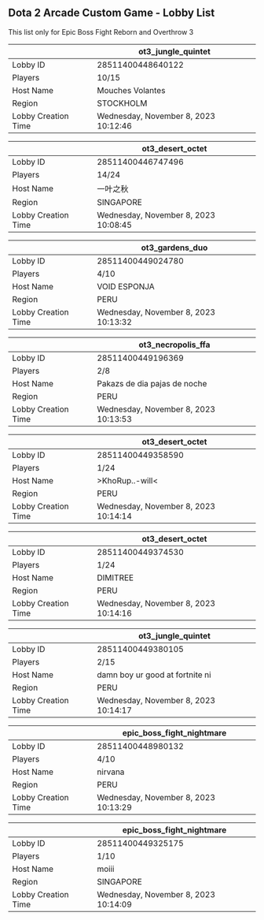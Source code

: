 ## Dota 2 Arcade Custom Game - Lobby List

This list only for Epic Boss Fight Reborn and Overthrow 3

|  | ot3_jungle_quintet |
| ------ | ------ |
| Lobby ID | 28511400448640122 |
| Players | 10/15 |
| Host Name | Mouches Volantes |
| Region | STOCKHOLM |
| Lobby Creation Time | Wednesday, November 8, 2023 10:12:46 |


|  | ot3_desert_octet |
| ------ | ------ |
| Lobby ID | 28511400446747496 |
| Players | 14/24 |
| Host Name | 一叶之秋 |
| Region | SINGAPORE |
| Lobby Creation Time | Wednesday, November 8, 2023 10:08:45 |


|  | ot3_gardens_duo |
| ------ | ------ |
| Lobby ID | 28511400449024780 |
| Players | 4/10 |
| Host Name | VOID ESPONJA |
| Region | PERU |
| Lobby Creation Time | Wednesday, November 8, 2023 10:13:32 |


|  | ot3_necropolis_ffa |
| ------ | ------ |
| Lobby ID | 28511400449196369 |
| Players | 2/8 |
| Host Name | Pakazs de dia pajas de noche |
| Region | PERU |
| Lobby Creation Time | Wednesday, November 8, 2023 10:13:53 |


|  | ot3_desert_octet |
| ------ | ------ |
| Lobby ID | 28511400449358590 |
| Players | 1/24 |
| Host Name | >KhoRup..-will< |
| Region | PERU |
| Lobby Creation Time | Wednesday, November 8, 2023 10:14:14 |


|  | ot3_desert_octet |
| ------ | ------ |
| Lobby ID | 28511400449374530 |
| Players | 1/24 |
| Host Name | DIMITREE |
| Region | PERU |
| Lobby Creation Time | Wednesday, November 8, 2023 10:14:16 |


|  | ot3_jungle_quintet |
| ------ | ------ |
| Lobby ID | 28511400449380105 |
| Players | 2/15 |
| Host Name | damn boy ur good at fortnite ni |
| Region | PERU |
| Lobby Creation Time | Wednesday, November 8, 2023 10:14:17 |


|  | epic_boss_fight_nightmare |
| ------ | ------ |
| Lobby ID | 28511400448980132 |
| Players | 4/10 |
| Host Name | nirvana |
| Region | PERU |
| Lobby Creation Time | Wednesday, November 8, 2023 10:13:29 |


|  | epic_boss_fight_nightmare |
| ------ | ------ |
| Lobby ID | 28511400449325175 |
| Players | 1/10 |
| Host Name | moiii |
| Region | SINGAPORE |
| Lobby Creation Time | Wednesday, November 8, 2023 10:14:09 |


